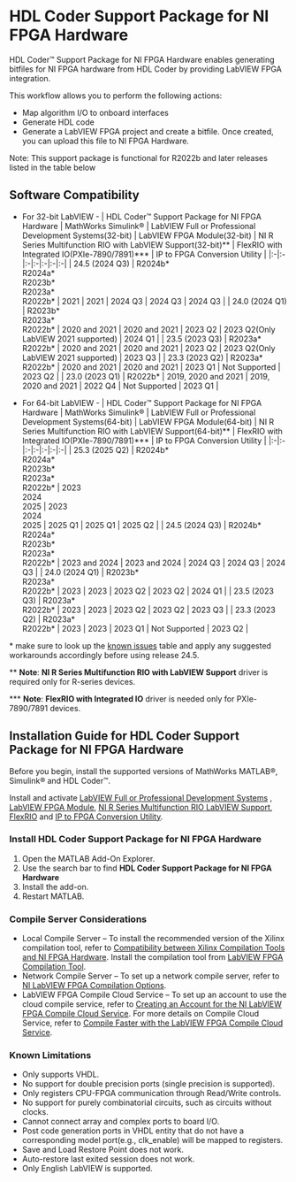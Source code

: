 # HDL Coder Support Package for NI FPGA Hardware

HDL Coder™ Support Package for NI FPGA Hardware enables generating bitfiles for NI FPGA hardware from HDL Coder by providing LabVIEW FPGA integration.

This workflow allows you to perform the following actions:

- Map algorithm I/O to onboard interfaces
- Generate HDL code
- Generate a LabVIEW FPGA project and create a bitfile. Once created, you can upload this file to NI FPGA Hardware.

Note: This support package is functional for R2022b and later releases listed in the table below

## Software Compatibility

- For 32-bit LabVIEW -
    | HDL Coder™ Support Package for NI FPGA Hardware | MathWorks Simulink® | LabVIEW Full or Professional Development Systems(32-bit) | LabVIEW FPGA Module(32-bit) | NI R Series Multifunction RIO with LabVIEW Support(32-bit)** | FlexRIO with Integrated IO(PXIe-7890/7891)*** | IP to FPGA Conversion Utility |
    |:-|:-|:-|:-|:-|:-|:-|
    | 24.5 (2024 Q3) | R2024b*<br>R2024a*<br>R2023b*<br>R2023a*<br> R2022b* | 2021 | 2021 | 2024 Q3 | 2024 Q3 | 2024 Q3 |
    | 24.0 (2024 Q1) | R2023b*<br>R2023a*<br> R2022b* | 2020 and 2021 | 2020 and 2021 | 2023 Q2 | 2023 Q2(Only LabVIEW 2021 supported) | 2024 Q1 |
    | 23.5 (2023 Q3) | R2023a*<br> R2022b* | 2020 and 2021 | 2020 and 2021 | 2023 Q2 | 2023 Q2(Only LabVIEW 2021 supported) | 2023 Q3 |
    | 23.3 (2023 Q2) | R2023a*<br> R2022b* | 2020 and 2021 | 2020 and 2021 | 2023 Q1 | Not Supported | 2023 Q2 |
    | 23.0 (2023 Q1) | R2022b* | 2019, 2020 and 2021 | 2019, 2020 and 2021 | 2022 Q4 | Not Supported | 2023 Q1 |

- For 64-bit LabVIEW -
    | HDL Coder™ Support Package for NI FPGA Hardware | MathWorks Simulink® | LabVIEW Full or Professional Development Systems(64-bit) | LabVIEW FPGA Module(64-bit) | NI R Series Multifunction RIO with LabVIEW Support(64-bit)** | FlexRIO with Integrated IO(PXIe-7890/7891)*** | IP to FPGA Conversion Utility |
    |:-|:-|:-|:-|:-|:-|:-|
    | 25.3 (2025 Q2) | R2024b*<br>R2024a*<br>R2023b*<br>R2023a*<br> R2022b* | 2023<br>2024<br>2025 | 2023<br>2024<br>2025 | 2025 Q1 | 2025 Q1 | 2025 Q2 |
    | 24.5 (2024 Q3) | R2024b*<br>R2024a*<br>R2023b*<br>R2023a*<br> R2022b* | 2023 and 2024 | 2023 and 2024 | 2024 Q3 | 2024 Q3 | 2024 Q3 |
    | 24.0 (2024 Q1) | R2023b*<br>R2023a*<br> R2022b* | 2023 | 2023 | 2023 Q2 | 2023 Q2 | 2024 Q1 |
    | 23.5 (2023 Q3) | R2023a*<br> R2022b* | 2023 | 2023 | 2023 Q2 | 2023 Q2 | 2023 Q3 |
    | 23.3 (2023 Q2) | R2023a*<br> R2022b* | 2023 | 2023 | 2023 Q1 | Not Supported | 2023 Q2 |

\* make sure to look up the [known issues](https://github.com/ni/hdlcoder-support-package-for-nifpga-hardware/releases/tag/v24.5) table and apply any suggested workarounds accordingly before using release 24.5.

\** **Note**: **NI R Series Multifunction RIO with LabVIEW Support** driver is required only for R-series devices.

\*** **Note**: **FlexRIO with Integrated IO** driver is needed only for PXIe-7890/7891 devices.

## Installation Guide for HDL Coder Support Package for NI FPGA Hardware

Before you begin, install the supported versions of MathWorks MATLAB®, Simulink® and HDL Coder™.

Install and activate [LabVIEW Full or Professional Development Systems](https://www.ni.com/en-us/support/downloads/software-products/download.labview.html) , [LabVIEW FPGA Module](https://www.ni.com/en-us/support/downloads/software-products/download.labview-fpga-module.html), [NI R Series Multifunction RIO LabVIEW Support](https://www.ni.com/en-us/support/downloads/drivers/download.ni-r-series-multifunction-rio.html), [FlexRIO](https://www.ni.com/en-in/support/downloads/drivers/download.flexrio.html) and [IP to FPGA Conversion Utility](https://www.ni.com/en-us/support/downloads/software-products/download.ip-to-fpga-conversion-utility.html).

### Install HDL Coder Support Package for NI FPGA Hardware

1. Open the MATLAB Add-On Explorer.
1. Use the search bar to find **HDL Coder Support Package for NI FPGA Hardware**
1. Install the add-on.
1. Restart MATLAB.

### Compile Server Considerations

- Local Compile Server – To install the recommended version of the Xilinx compilation tool, refer to [Compatibility between Xilinx Compilation Tools and NI FPGA Hardware](https://www.ni.com/en-us/support/documentation/compatibility/19/compatibility-between-xilinx-compilation-tools-and-ni-fpga-hardware.html). Install the compilation tool from [LabVIEW FPGA Compilation Tool](https://www.ni.com/en-us/support/downloads/software-products/download.labview-fpga-compilation-tool.html).
- Network Compile Server – To set up a network compile server, refer to [NI LabVIEW FPGA Compilation Options](https://www.ni.com/en-us/innovations/white-papers/10/ni-labview-fpga-compilation-options.html).
- LabVIEW FPGA Compile Cloud Service – To set up an account to use the cloud compile service, refer to [Creating an Account for the NI LabVIEW FPGA Compile Cloud Service](https://knowledge.ni.com/KnowledgeArticleDetails?id=kA03q000000YIRcCAO&amp;l=en-IN). For more details on Compile Cloud Service, refer to [Compile Faster with the LabVIEW FPGA Compile Cloud Service](https://www.ni.com/en-us/support/documentation/supplemental/14/compile-faster-with-the-labview-fpga-compile-cloud-service.html).

### Known Limitations

- Only supports VHDL.
- No support for double precision ports (single precision is supported).
- Only registers CPU-FPGA communication through Read/Write controls.
- No support for purely combinatorial circuits, such as circuits without clocks.
- Cannot connect array and complex ports to board I/O.
- Post code generation ports in VHDL entity that do not have a corresponding model port(e.g., clk_enable) will be mapped to registers.
- Save and Load Restore Point does not work.
- Auto-restore last exited session does not work.
- Only English LabVIEW is supported.
